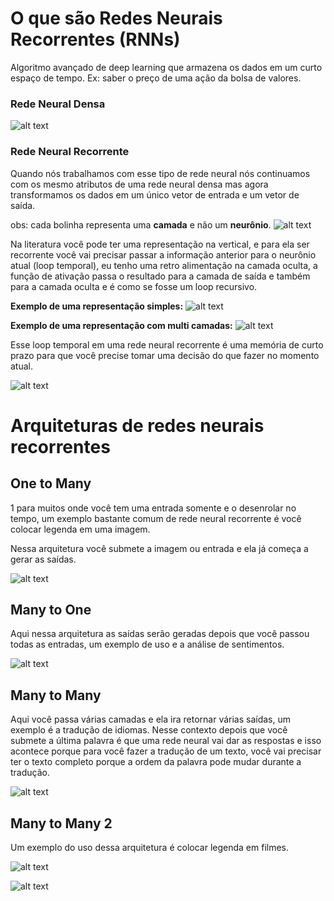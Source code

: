 # O que são Redes Neurais Recorrentes (RNNs)

Algoritmo avançado de deep learning que armazena os dados em um
curto espaço de tempo. Ex: saber o preço de uma ação da bolsa de valores.

### Rede Neural Densa

![alt text](../imagens/RedesNeuraisRecorrentes/ex1.png)

### Rede Neural Recorrente

Quando nós trabalhamos com esse tipo de rede neural nós continuamos
com os mesmo atributos de uma rede neural densa mas agora transformamos
os dados em um único vetor de entrada e um vetor de saída.

obs: cada bolinha representa uma **camada** e não um **neurônio**.
![alt text](../imagens/RedesNeuraisRecorrentes/ex2.png)

Na literatura você pode ter uma representação na vertical, e para ela ser
recorrente você vai precisar passar a informação anterior para o neurônio
atual (loop temporal), eu tenho uma retro alimentação na camada oculta,
a função de ativação passa o resultado para a camada de saída e também para
a camada oculta e é como se fosse um loop recursivo.

**Exemplo de uma representação simples:**
![alt text](../imagens/RedesNeuraisRecorrentes/ex3.png)

**Exemplo de uma representação com multi camadas:**
![alt text](../imagens/RedesNeuraisRecorrentes/ex4.png)

Esse loop temporal em uma rede neural recorrente é uma memória de curto
prazo para que você precise tomar uma decisão do que fazer no momento atual.

![alt text](../imagens/RedesNeuraisRecorrentes/ex5.png)

# Arquiteturas de redes neurais recorrentes

## One to Many

1 para muitos onde você tem uma entrada somente e o desenrolar no tempo, um
exemplo bastante comum de rede neural recorrente é você colocar legenda em
uma imagem.

Nessa arquitetura você submete a imagem ou entrada e ela já começa a gerar as
saídas.

![alt text](../imagens/RedesNeuraisRecorrentes/ex6.png)

## Many to One

Aqui nessa arquitetura as saídas serão geradas depois que você passou todas
as entradas, um exemplo de uso e a análise de sentimentos.

![alt text](../imagens/RedesNeuraisRecorrentes/ex7.png)

## Many to Many

Aqui você passa várias camadas e ela ira retornar várias saídas, um exemplo
é a tradução de idiomas. Nesse contexto depois que você submete a última palavra
é que uma rede neural vai dar as respostas e isso acontece porque para você
fazer a tradução de um texto, você vai precisar ter o texto completo porque
a ordem da palavra pode mudar durante a tradução.

![alt text](../imagens/RedesNeuraisRecorrentes/ex8.png)

## Many to Many 2

Um exemplo do uso dessa arquitetura é colocar legenda
em filmes.

![alt text](../imagens/RedesNeuraisRecorrentes/ex9.png)

![alt text](../imagens/RedesNeuraisRecorrentes/vd.png)

